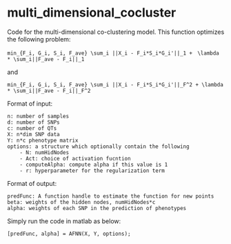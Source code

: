 # multi_dimensional_cocluster

Code for the multi-dimensional co-clustering model.
This function optimizes the following problem:

    min_{F_i, G_i, S_i, F_ave} \sum_i ||X_i - F_i*S_i*G_i'||_1 +　\lambda * \sum_i||F_ave - F_i||_1
    
and

    min_{F_i, G_i, S_i, F_ave} \sum_i ||X_i - F_i*S_i*G_i'||_F^2 + \lambda * \sum_i||F_ave - F_i||_F^2

Format of input:

    n: number of samples
    d: number of SNPs
    c: number of QTs
    X: n*dim SNP data
    Y: n*c phenotype matrix
    options: a structure which optionally contain the following
        - N: numHidNodes
        - Act: choice of activation fucntion
        - computeAlpha: compute alpha if this value is 1
        - r: hyperparameter for the regularization term
                
Format of output:

    predFunc: A function handle to estimate the function for new points
    beta: weights of the hidden nodes, numHidNodes*c
    alpha: weights of each SNP in the prediction of phenotypes

Simply run the code in matlab as below:

    [predFunc, alpha] = AFNN(X, Y, options);
